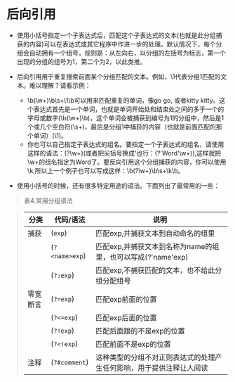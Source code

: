 # 后向引用

* 使用小括号指定一个子表达式后，匹配这个子表达式的文本(也就是此分组捕获的内容)可以在表达式或其它程序中作进一步的处理。默认情况下，每个分组会自动拥有一个组号，规则是：从左向右，以分组的左括号为标志，第一个出现的分组的组号为1，第二个为2，以此类推。

* 后向引用用于重复搜索前面某个分组匹配的文本。例如，\1代表分组1匹配的文本。难以理解？请看示例：
    * \b(\w+)\b\s+\1\b可以用来匹配重复的单词，像go go, 或者kitty kitty。这个表达式首先是一个单词，也就是单词开始处和结束处之间的多于一个的字母或数字(\b(\w+)\b)，这个单词会被捕获到编号为1的分组中，然后是1个或几个空白符(\s+)，最后是分组1中捕获的内容（也就是前面匹配的那个单词）(\1)。
    * 你也可以自己指定子表达式的组名。要指定一个子表达式的组名，请使用这样的语法：(?<Word>\w+)(或者把尖括号换成'也行：(?'Word'\w+)),这样就把\w+的组名指定为Word了。要反向引用这个分组捕获的内容，你可以使用\k<Word>,所以上一个例子也可以写成这样：\b(?<Word>\w+)\b\s+\k<Word>\b。

* 使用小括号的时候，还有很多特定用途的语法。下面列出了最常用的一些：

> 表4.常用分组语法

> | 分类 | 代码/语法 | 说明 |
> | --- | --- | --- |
> | 捕获 | (`exp`) | 匹配exp,并捕获文本到自动命名的组里 |
> |  | (`?<name>exp`) | 匹配exp,并捕获文本到名称为name的组里，也可以写成(?'name'exp) |
> |  | (`?:exp`)| 匹配exp,不捕获匹配的文本，也不给此分组分配组号 |
> | 零宽断言 | (`?=exp`) | 匹配exp前面的位置 |
> |  | (`?<=exp`) | 匹配exp后面的位置 |
> |  | (`?!exp`) | 匹配后面跟的不是exp的位置 |
> |  | (`?<!exp`) | 匹配前面不是exp的位置 |
> | 注释 | (`?#comment`) | 这种类型的分组不对正则表达式的处理产生任何影响，用于提供注释让人阅读 |
